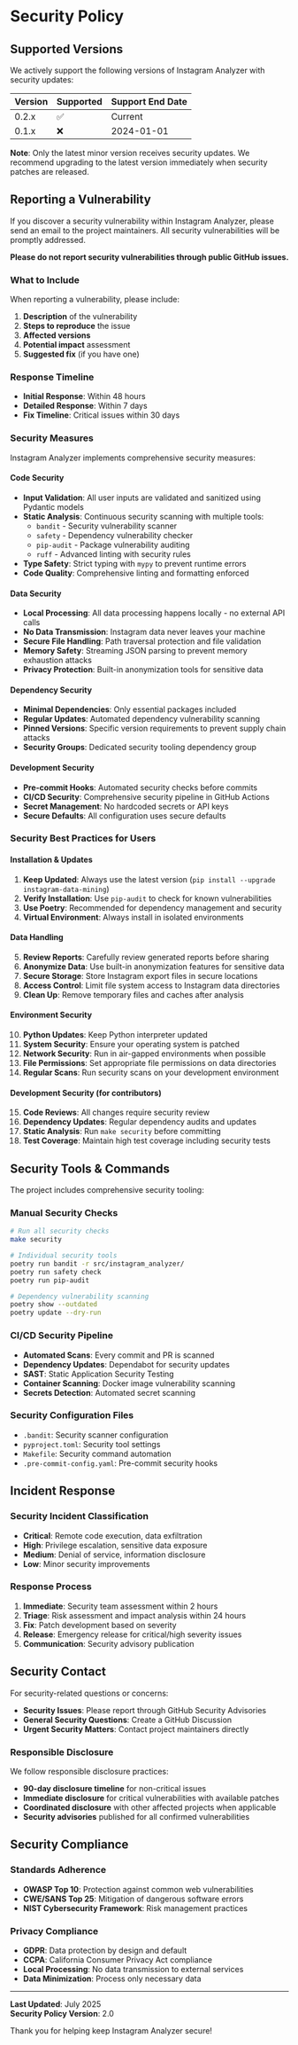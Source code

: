 # Security Policy

## Supported Versions

We actively support the following versions of Instagram Analyzer with security updates:

| Version | Supported          | Support End Date |
| ------- | ------------------ | ---------------- |
| 0.2.x   | :white_check_mark: | Current          |
| 0.1.x   | :x:                | 2024-01-01       |

**Note**: Only the latest minor version receives security updates. We recommend upgrading to the latest version immediately when security patches are released.

## Reporting a Vulnerability

If you discover a security vulnerability within Instagram Analyzer, please send an email to the project maintainers. All security vulnerabilities will be promptly addressed.

**Please do not report security vulnerabilities through public GitHub issues.**

### What to Include

When reporting a vulnerability, please include:

1. **Description** of the vulnerability
2. **Steps to reproduce** the issue
3. **Affected versions**
4. **Potential impact** assessment
5. **Suggested fix** (if you have one)

### Response Timeline

- **Initial Response**: Within 48 hours
- **Detailed Response**: Within 7 days
- **Fix Timeline**: Critical issues within 30 days

### Security Measures

Instagram Analyzer implements comprehensive security measures:

#### Code Security
- **Input Validation**: All user inputs are validated and sanitized using Pydantic models
- **Static Analysis**: Continuous security scanning with multiple tools:
  - `bandit` - Security vulnerability scanner
  - `safety` - Dependency vulnerability checker
  - `pip-audit` - Package vulnerability auditing
  - `ruff` - Advanced linting with security rules
- **Type Safety**: Strict typing with `mypy` to prevent runtime errors
- **Code Quality**: Comprehensive linting and formatting enforced

#### Data Security
- **Local Processing**: All data processing happens locally - no external API calls
- **No Data Transmission**: Instagram data never leaves your machine
- **Secure File Handling**: Path traversal protection and file validation
- **Memory Safety**: Streaming JSON parsing to prevent memory exhaustion attacks
- **Privacy Protection**: Built-in anonymization tools for sensitive data

#### Dependency Security
- **Minimal Dependencies**: Only essential packages included
- **Regular Updates**: Automated dependency vulnerability scanning
- **Pinned Versions**: Specific version requirements to prevent supply chain attacks
- **Security Groups**: Dedicated security tooling dependency group

#### Development Security
- **Pre-commit Hooks**: Automated security checks before commits
- **CI/CD Security**: Comprehensive security pipeline in GitHub Actions
- **Secret Management**: No hardcoded secrets or API keys
- **Secure Defaults**: All configuration uses secure defaults

### Security Best Practices for Users

#### Installation & Updates
1. **Keep Updated**: Always use the latest version (`pip install --upgrade instagram-data-mining`)
2. **Verify Installation**: Use `pip-audit` to check for known vulnerabilities
3. **Use Poetry**: Recommended for dependency management and security
4. **Virtual Environment**: Always install in isolated environments

#### Data Handling
5. **Review Reports**: Carefully review generated reports before sharing
6. **Anonymize Data**: Use built-in anonymization features for sensitive data
7. **Secure Storage**: Store Instagram export files in secure locations
8. **Access Control**: Limit file system access to Instagram data directories
9. **Clean Up**: Remove temporary files and caches after analysis

#### Environment Security
10. **Python Updates**: Keep Python interpreter updated
11. **System Security**: Ensure your operating system is patched
12. **Network Security**: Run in air-gapped environments when possible
13. **File Permissions**: Set appropriate file permissions on data directories
14. **Regular Scans**: Run security scans on your development environment

#### Development Security (for contributors)
15. **Code Reviews**: All changes require security review
16. **Dependency Updates**: Regular dependency audits and updates
17. **Static Analysis**: Run `make security` before committing
18. **Test Coverage**: Maintain high test coverage including security tests

## Security Tools & Commands

The project includes comprehensive security tooling:

### Manual Security Checks
```bash
# Run all security checks
make security

# Individual security tools
poetry run bandit -r src/instagram_analyzer/
poetry run safety check
poetry run pip-audit

# Dependency vulnerability scanning
poetry show --outdated
poetry update --dry-run
```

### CI/CD Security Pipeline
- **Automated Scans**: Every commit and PR is scanned
- **Dependency Updates**: Dependabot for security updates
- **SAST**: Static Application Security Testing
- **Container Scanning**: Docker image vulnerability scanning
- **Secrets Detection**: Automated secret scanning

### Security Configuration Files
- `.bandit`: Security scanner configuration
- `pyproject.toml`: Security tool settings
- `Makefile`: Security command automation
- `.pre-commit-config.yaml`: Pre-commit security hooks

## Incident Response

### Security Incident Classification
- **Critical**: Remote code execution, data exfiltration
- **High**: Privilege escalation, sensitive data exposure
- **Medium**: Denial of service, information disclosure
- **Low**: Minor security improvements

### Response Process
1. **Immediate**: Security team assessment within 2 hours
2. **Triage**: Risk assessment and impact analysis within 24 hours
3. **Fix**: Patch development based on severity
4. **Release**: Emergency release for critical/high severity issues
5. **Communication**: Security advisory publication

## Security Contact

For security-related questions or concerns:

- **Security Issues**: Please report through GitHub Security Advisories
- **General Security Questions**: Create a GitHub Discussion
- **Urgent Security Matters**: Contact project maintainers directly

### Responsible Disclosure

We follow responsible disclosure practices:
- **90-day disclosure timeline** for non-critical issues
- **Immediate disclosure** for critical vulnerabilities with available patches
- **Coordinated disclosure** with other affected projects when applicable
- **Security advisories** published for all confirmed vulnerabilities

## Security Compliance

### Standards Adherence
- **OWASP Top 10**: Protection against common web vulnerabilities
- **CWE/SANS Top 25**: Mitigation of dangerous software errors
- **NIST Cybersecurity Framework**: Risk management practices

### Privacy Compliance
- **GDPR**: Data protection by design and default
- **CCPA**: California Consumer Privacy Act compliance
- **Local Processing**: No data transmission to external services
- **Data Minimization**: Process only necessary data

---

**Last Updated**: July 2025  
**Security Policy Version**: 2.0  

Thank you for helping keep Instagram Analyzer secure!
